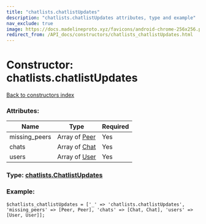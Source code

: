 ```yaml
---
title: "chatlists.chatlistUpdates"
description: "chatlists.chatlistUpdates attributes, type and example"
nav_exclude: true
image: https://docs.madelineproto.xyz/favicons/android-chrome-256x256.png
redirect_from: /API_docs/constructors/chatlists_chatlistUpdates.html
---
```

# Constructor: chatlists.chatlistUpdates  
[Back to constructors index](/API_docs/constructors/index.html)



### Attributes:

| Name     |    Type       | Required |
|----------|---------------|----------|
|missing\_peers|Array of [Peer](/API_docs/types/Peer.html) | Yes|
|chats|Array of [Chat](/API_docs/types/Chat.html) | Yes|
|users|Array of [User](/API_docs/types/User.html) | Yes|



### Type: [chatlists.ChatlistUpdates](/API_docs/types/chatlists.ChatlistUpdates.html)


### Example:

```
$chatlists_chatlistUpdates = ['_' => 'chatlists.chatlistUpdates', 'missing_peers' => [Peer, Peer], 'chats' => [Chat, Chat], 'users' => [User, User]];
```  
